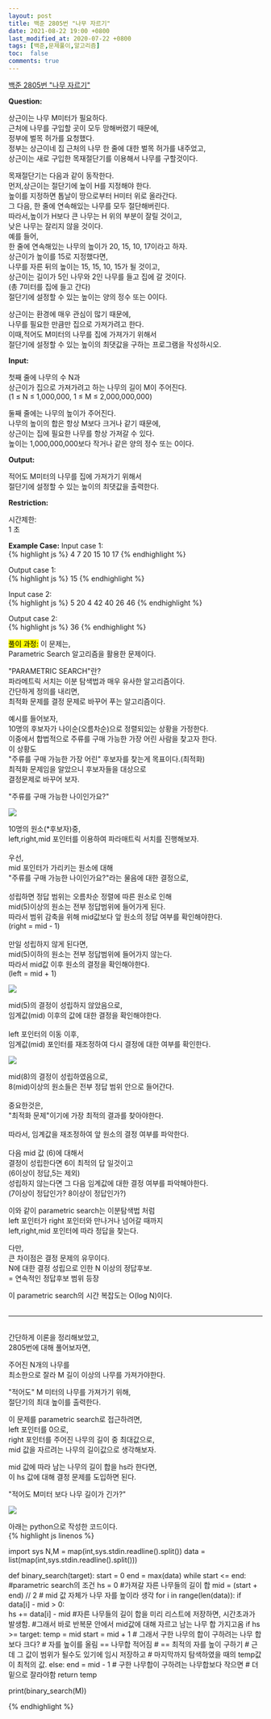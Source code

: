 ```yaml
---
layout: post
title: 백준 2805번 "나무 자르기"
date: 2021-08-22 19:00 +0800
last_modified_at: 2020-07-22 +0800
tags: [백준,문제풀이,알고리즘]
toc:  false
comments: true
---
```


[백준 2805번 "나무 자르기"](https://www.acmicpc.net/problem/2805)<br>

<strong>Question:</strong>

상근이는 나무 M미터가 필요하다.<br> 
근처에 나무를 구입할 곳이 모두 망해버렸기 때문에, <br>
정부에 벌목 허가를 요청했다. <br>
정부는 상근이네 집 근처의 나무 한 줄에 대한 벌목 허가를 내주었고, <br>
상근이는 새로 구입한 목재절단기를 이용해서 나무를 구할것이다.<br>

목재절단기는 다음과 같이 동작한다. <br>
먼저,상근이는 절단기에 높이 H를 지정해야 한다. <br>
높이를 지정하면 톱날이 땅으로부터 H미터 위로 올라간다. <br>
그 다음, 한 줄에 연속해있는 나무를 모두 절단해버린다. <br>
따라서,높이가 H보다 큰 나무는 H 위의 부분이 잘릴 것이고, <br>
낮은 나무는 잘리지 않을 것이다. <br>
예를 들어,<br>
한 줄에 연속해있는 나무의 높이가 20, 15, 10, 17이라고 하자. <br>
상근이가 높이를 15로 지정했다면, <br>
나무를 자른 뒤의 높이는 15, 15, 10, 15가 될 것이고,<br> 
상근이는 길이가 5인 나무와 2인 나무를 들고 집에 갈 것이다.<br> 
(총 7미터를 집에 들고 간다) <br>
절단기에 설정할 수 있는 높이는 양의 정수 또는 0이다.<br>

상근이는 환경에 매우 관심이 많기 때문에,<br> 
나무를 필요한 만큼만 집으로 가져가려고 한다. <br>
이때,적어도 M미터의 나무를 집에 가져가기 위해서 <br>
절단기에 설정할 수 있는 높이의 최댓값을 구하는 프로그램을 작성하시오.<br>

<strong>Input:</strong>

첫째 줄에 나무의 수 N과 <br>
상근이가 집으로 가져가려고 하는 나무의 길이 M이 주어진다. <br>
(1 ≤ N ≤ 1,000,000, 1 ≤ M ≤ 2,000,000,000)<br>

둘째 줄에는 나무의 높이가 주어진다. <br>
나무의 높이의 합은 항상 M보다 크거나 같기 때문에, <br>
상근이는 집에 필요한 나무를 항상 가져갈 수 있다. <br>
높이는 1,000,000,000보다 작거나 같은 양의 정수 또는 0이다.<br>


<strong>Output:</strong>


적어도 M미터의 나무를 집에 가져가기 위해서 <br>
절단기에 설정할 수 있는 높이의 최댓값을 출력한다.<br>


<strong>Restriction:</strong>


시간제한:<br>
1 초 


<strong>Example Case:</strong>
Input case 1: <br>
{% highlight js %}
4 7
20 15 10 17
{% endhighlight %}

Output case 1: <br>
{% highlight js %}
15
{% endhighlight %}

Input case 2: <br>
{% highlight js %}
5 20
4 42 40 26 46
{% endhighlight %}

Output case 2: <br>
{% highlight js %}
36
{% endhighlight %}



<mark>풀이 과정:</mark>
이 문제는,<br>
Parametric Search 알고리즘을 활용한 문제이다.<br>

>
"PARAMETRIC SEARCH"란?<br>
파라메트릭 서치는 이분 탐색법과 매우 유사한 알고리즘이다.<br>
간단하게 정의를 내리면,<br>
최적화 문제를 결정 문제로 바꾸어 푸는 알고리즘이다.<br>
>

예시를 들어보자,<br>
10명의 후보자가 나이순(오름차순)으로 정렬되있는 상황을 가정한다.<br>
이중에서 합법적으로 주류를 구매 가능한 가장 어린 사람을 찾고자 한다.<br>
이 상황도<br> 
"주류를 구매 가능한 가장 어린" 후보자를 찾는게 목표이다.(최적화)<br>
최적화 문제임을 알았으니 후보자들을 대상으로<br>
결정문제로 바꾸어 보자.<br>

"주류를 구매 가능한 나이인가요?"<br>

<img src = "/assets/images/2805_1.png"> 


>
10명의 원소(*후보자)중,<br>
left,right,mid 포인터를 이용하여 파라매트릭 서치를 진행해보자.<br>
<br>
우선,<br>
mid 포인터가 가리키는 원소에 대해<br>
"주류를 구매 가능한 나이인가요?"라는 물음에 대한 결정으로,<br>
<br>
성립하면 정답 범위는 오름차순 정렬에 따른 원소로 인해<br>
mid(5)이상의 원소는 전부 정답범위에 들어가게 된다.<br>
따라서 범위 감축을 위해 mid값보다 앞 원소의 정답 여부를 확인해야한다.<br>
(right = mid - 1)<br>
<br>
만일 성립하지 않게 된다면,<br>
mid(5)이하의 원소는 전부 정답범위에 들어가지 않는다.<br>
따라서 mid값 이후 원소의 결정을 확인해야한다.<br>
(left = mid + 1)<br>
>


<img src = "/assets/images/2805_2.png"> 


>
mid(5)의 결정이 성립하지 않았음으로,<br>
임계값(mid) 이후의 값에 대한 결정을 확인해야한다.<br>
<br>
left 포인터의 이동 이후, <br>
임계값(mid) 포인터를 재조정하여 다시 결정에 대한 여부를 확인한다.<br>
>


<img src = "/assets/images/2805_3.png">


>
mid(8)의 결정이 성립하였음으로,<br>
8(mid)이상의 원소들은 전부 정답 범위 안으로 들어간다.<br>
<br>
중요한것은,<br>
"최적화 문제"이기에 가장 최적의 결과를 찾아야한다.<br>
<br>
따라서, 임계값을 재조정하여 앞 원소의 결정 여부를 파악한다.<br>
<br>
다음 mid 값 (6)에 대해서<br>
결정이 성립한다면 6이 최적의 답 일것이고<br>
(6이상이 정답,5는 제외)<br>
성립하지 않는다면 그 다음 임계값에 대한 결정 여부를 파악해야한다.<br>
(7이상이 정답인가? 8이상이 정답인가?)<br>
>

이와 같이 parametric search는 이분탐색법 처럼<br>
left 포인터가 right 포인터와 만나거나 넘어갈 때까지 <br>
left,right,mid 포인터에 따라 정답을 찾는다.<br>

다만,<br>
큰 차이점은 결정 문제의 유무이다.<br>
N에 대한 결정 성립으로 인한 N 이상의 정답후보.<br>
= 연속적인 정답후보 범위 등장<br>

이 parametric search의 시간 복잡도는 O(log N)이다.<br>
<br>
*****************************************************************
<br>
간단하게 이론을 정리해보았고,<br>
2805번에 대해 풀어보자면,<br>

주어진 N개의 나무를<br>
최소한으로 잘라 M 길이 이상의 나무를 가져가야한다.<br>

"적어도" M 미터의 나무를 가져가기 위해,<br>
절단기의 최대 높이를 출력한다.<br>

이 문제를 parametric search로 접근하려면,<br>
left 포인터를 0으로,<br>
right 포인터를 주어진 나무의 길이 중 최대값으로,<br>
mid 값을 자르려는 나무의 길이값으로 생각해보자.<br>

mid 값에 따라 남는 나무의 길이 합을 hs라 한다면,<br>
이 hs 값에 대해 결정 문제를 도입하면 된다.<br>

"적어도 M미터 보다 나무 길이가 긴가?"<br>


<img src = "/assets/images/2805_5.png">




아래는 python으로 작성한 코드이다.<br>
{% highlight js linenos %}

import sys
N,M = map(int,sys.stdin.readline().split())
data = list(map(int,sys.stdin.readline().split()))

def binary_search(target):
    start = 0
    end = max(data) 
    while start <= end: #parametric search의 조건
        hs = 0 #가져갈 자른 나무들의 길이 합
        mid = (start + end) // 2 # mid 값 자체가 나무 자를 높이라 생각
        for i in range(len(data)): 
            if data[i] - mid > 0:   
                hs += data[i] - mid
        #자른 나무들의 길이 합을 미리 리스트에 저장하면, 시간초과가 발생함.
        #그래서 바로 반복문 안에서 mid값에 대해 자르고 남는 나무 합 가지고옴
        if hs >= target:
            temp = mid
            start = mid + 1
        # 그래서 구한 나무의 합이 구하려는 나무 합보다 크다?
        # 자를 높이를 올림 == 나무합 적어짐
        # == 최적의 자를 높이 구하기
        # 근데 그 값이 범위가 될수도 있기에 임시 저장하고
        # 마지막까지 탐색하였을 때의 temp값이 최적의 값.
        else:
            end = mid - 1
        # 구한 나무합이 구하려는 나무합보다 작으면
        # 더 밑으로 잘라야함
    return temp

print(binary_search(M))
        

{% endhighlight %}
